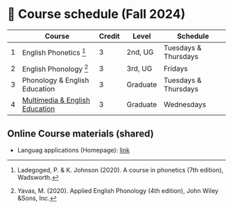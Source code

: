 # 🌿 Course schedule (Fall 2024)

||Course|Credit|Level|Schedule|
|--|--|--|--|--|
|1| English Phonetics [^1]|3|2nd, UG| Tuesdays & Thursdays |
|2| English Phonology [^2]|3|3rd, UG| Fridays |
|3| Phonology & English Education |3| Graduate | Tuesdays & Thursdays |
|4| [Multimedia & English Education](https://github.com/MK316/F2024/blob/main/Multimedia/Readme.md) |3| Graduate | Wednesdays |


## Online Course materials (shared)

+ Languag applications (Homepage): [link](https://mrkim21.github.io)



[^1]: Ladegoged, P. & K. Johnson (2020). A course in phonetics (7th edition), Wadsworth.
[^2]: Yavas, M. (2020). Applied English Phonology (4th edition), John Wiley &Sons, Inc.
  
